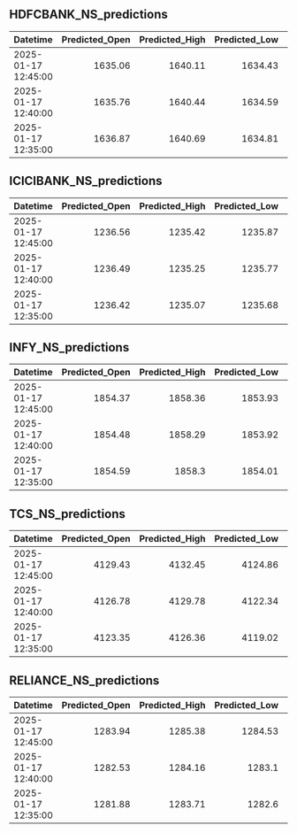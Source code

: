 ## HDFCBANK_NS_predictions
| Datetime            |   Predicted_Open |   Predicted_High |   Predicted_Low |   Predicted_Close |   Predicted_Volume |
|:--------------------|-----------------:|-----------------:|----------------:|------------------:|-------------------:|
| 2025-01-17 12:45:00 |          1635.06 |          1640.11 |         1634.43 |           1638.07 |            54168.2 |
| 2025-01-17 12:40:00 |          1635.76 |          1640.44 |         1634.59 |           1638.25 |            59562.4 |
| 2025-01-17 12:35:00 |          1636.87 |          1640.69 |         1634.81 |           1638.64 |            68605.4 |

## ICICIBANK_NS_predictions
| Datetime            |   Predicted_Open |   Predicted_High |   Predicted_Low |   Predicted_Close |   Predicted_Volume |
|:--------------------|-----------------:|-----------------:|----------------:|------------------:|-------------------:|
| 2025-01-17 12:45:00 |          1236.56 |          1235.42 |         1235.87 |           1239.27 |            69015   |
| 2025-01-17 12:40:00 |          1236.49 |          1235.25 |         1235.77 |           1239.22 |            69424.4 |
| 2025-01-17 12:35:00 |          1236.42 |          1235.07 |         1235.68 |           1239.17 |            69739.7 |

## INFY_NS_predictions
| Datetime            |   Predicted_Open |   Predicted_High |   Predicted_Low |   Predicted_Close |   Predicted_Volume |
|:--------------------|-----------------:|-----------------:|----------------:|------------------:|-------------------:|
| 2025-01-17 12:45:00 |          1854.37 |          1858.36 |         1853.93 |           1853.62 |            34398.7 |
| 2025-01-17 12:40:00 |          1854.48 |          1858.29 |         1853.92 |           1853.66 |            34414.5 |
| 2025-01-17 12:35:00 |          1854.59 |          1858.3  |         1854.01 |           1853.78 |            34116.5 |

## TCS_NS_predictions
| Datetime            |   Predicted_Open |   Predicted_High |   Predicted_Low |   Predicted_Close |   Predicted_Volume |
|:--------------------|-----------------:|-----------------:|----------------:|------------------:|-------------------:|
| 2025-01-17 12:45:00 |          4129.43 |          4132.45 |         4124.86 |           4129.78 |            24324.6 |
| 2025-01-17 12:40:00 |          4126.78 |          4129.78 |         4122.34 |           4127.4  |            25687.4 |
| 2025-01-17 12:35:00 |          4123.35 |          4126.36 |         4119.02 |           4124.39 |            27109.6 |

## RELIANCE_NS_predictions
| Datetime            |   Predicted_Open |   Predicted_High |   Predicted_Low |   Predicted_Close |   Predicted_Volume |
|:--------------------|-----------------:|-----------------:|----------------:|------------------:|-------------------:|
| 2025-01-17 12:45:00 |          1283.94 |          1285.38 |         1284.53 |           1285.35 |             159952 |
| 2025-01-17 12:40:00 |          1282.53 |          1284.16 |         1283.1  |           1284.05 |             151074 |
| 2025-01-17 12:35:00 |          1281.88 |          1283.71 |         1282.6  |           1283.45 |             151693 |

